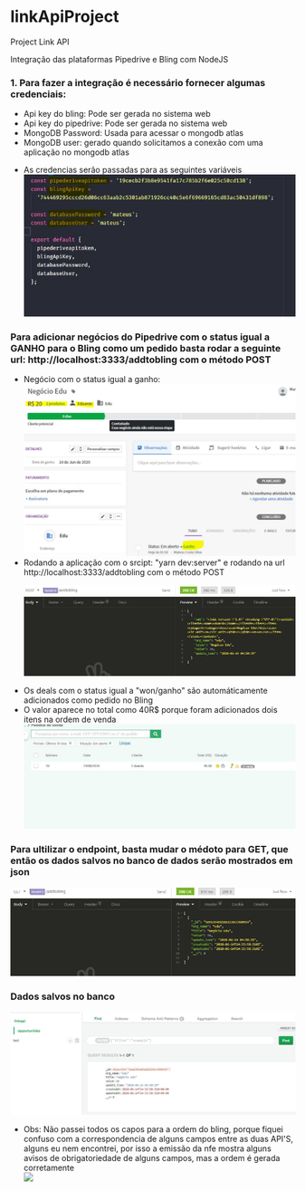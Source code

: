 # linkApiProject

Project Link API

Integração das plataformas Pipedrive e Bling com NodeJS

<div>
<h3>1. Para fazer a integração é necessário fornecer algumas credenciais:</h3>
  <ul>
    <li>Api key do bling: Pode ser gerada no sistema web</li>
    <li>Api key do pipedrive: Pode ser gerada no sistema web</li>
    <li>MongoDB Password: Usada para acessar o mongodb atlas</li>
    <li>MongoDB user: gerado quando solicitamos a conexão com uma aplicação no mongodb atlas</li>
  </ul>
  <ul>
    <li>As credencias serão passadas para as seguintes variáveis</li>
    <img src="./src/img/cred.JPG">
  </ul>
</div>
<div>
  <h3>Para adicionar negócios do Pipedrive com o status igual a GANHO para o Bling como um pedido basta rodar a seguinte url: http://localhost:3333/addtobling  com o método POST</h3>
  <ul>
    <li>Negócio com o status igual a ganho:</li>
    <img src="./src/img/ganho.JPG">
    <li>Rodando a aplicação com o srcipt: "yarn dev:server" e rodando na url http://localhost:3333/addtobling com o método POST <p>
    <img src="./src/img/insomnia.JPG">
    <li>Os deals com o status igual a "won/ganho" são automáticamente adicionados como pedido no Bling</li>
    <li>O valor aparece no total como 40R$ porque foram adicionados dois itens na ordem de venda</li>
    <img src="./src/img/bling.JPG">
  </ul>
</div>
<div>
  <h3>Para ultilizar o endpoint, basta mudar o médoto para GET, que então os dados salvos no banco de dados serão mostrados em json</h3>
  <img src="./src/img/endpoint.JPG">
  <h3>Dados salvos no banco</h3>
  <img src="./src/img/mongodb.JPG">
  <div>
    <ul>
      <li>Obs: Não passei todos os capos para a ordem do bling, porque fiquei confuso com a correspondencia de alguns campos entre as duas API'S, alguns eu nem encontrei, por isso a emissão da nfe mostra alguns avisos de obrigatoriedade de alguns campos, mas a ordem é gerada corretamente</li>
      <img src="./src/img/nge.JPG">
    </ul>
  </div>
</div>
